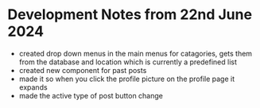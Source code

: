 # Development Notes from 22nd June 2024

- created drop down menus in the main menus for catagories, gets them from the database and location which is currently a predefined list 
- created new component for past posts
- made it so when you click the profile picture on the profile page it expands 
- made the active type of post button change 